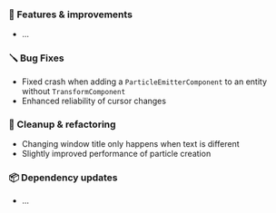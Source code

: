 ### 🚀 Features & improvements

- ...

### 🪛 Bug Fixes

- Fixed crash when adding a `ParticleEmitterComponent` to an entity without `TransformComponent`
- Enhanced reliability of cursor changes

### 🧽 Cleanup & refactoring

- Changing window title only happens when text is different
- Slightly improved performance of particle creation

### 📦 Dependency updates

- ...